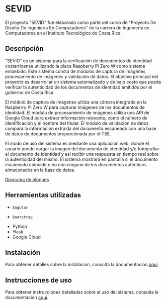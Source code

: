 # SEVID

El proyecto "SEVID" fue elaborado como parte del curso de "Proyecto De Diseño De Ingenieria En Computadores" de la carrera de Ingeniería en Computadores en el Instituto Tecnológico de Costa Rica.

## Descripción

"SEVID" es un sistema para la verificación de documentos de identidad costarricense utilizando la placa Raspberry Pi Zero W como sistema embebido. Este sistema consta de módulos de captura de imágenes, procesamiento de imágenes y validación de datos. El objetivo principal del proyecto es desarrollar un sistema automatizado y de bajo costo que pueda verificar la autenticidad de los documentos de identidad emitidos por el gobierno de Costa Rica.

El módulo de captura de imágenes utiliza una cámara integrada en la Raspberry Pi Zero W para capturar imágenes de los documentos de identidad. El módulo de procesamiento de imágenes utiliza una API de Google Cloud para extraer información relevante, como el número de identificación y el nombre del titular. El módulo de validación de datos compara la información extraída del documento escaneado con una base de datos de documentos proporcionada por el TSE. 

El modo de uso del sistema es mediante una aplicación web, donde el usuario puede cargar la imagen del documento de identidad y/o fotografiar el documento de identidad y así recibir una respuesta en tiempo real sobre la autenticidad del mismo. El sistema mostrará en pantalla si el documento escaneado coincide o no con ninguno de los documentos auténticos almacenados en la base de datos.

[Diagrama de bloques](https://github.com/davidaqc/embsys_sevid/blob/main/documentos/Diagrama%20de%20bloques.png)


## Herramientas utilizadas

-	  Angular
-	  Bootstrap
-   Python
-   Flask
-   Google Cloud

## Instalación

Para obtener detalles sobre la instalación, consulta la documentación [aquí](https://github.com/davidaqc/embsys_sevid/tree/main/documentos).

## Instrucciones de uso

Para obtener instrucciones detalladas sobre el uso del sistema, consulta la documentación [aquí](https://github.com/davidaqc/embsys_sevid/tree/main/documentos).
